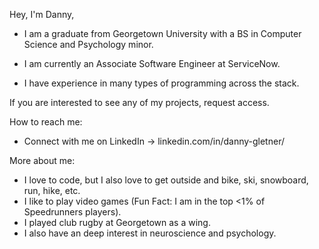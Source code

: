Hey, I'm Danny,

- I am a graduate from Georgetown University with a BS in Computer Science and Psychology minor.

- I am currently an Associate Software Engineer at ServiceNow. 

- I have experience in many types of programming across the stack.

If you are interested to see any of my projects, request access.

How to reach me:
- Connect with me on LinkedIn -> linkedin.com/in/danny-gletner/
  
More about me:
- I love to code, but I also love to get outside and bike, ski, snowboard, run, hike, etc.
- I like to play video games (Fun Fact: I am in the top <1% of Speedrunners players).
- I played club rugby at Georgetown as a wing.
- I also have an deep interest in neuroscience and psychology. 
